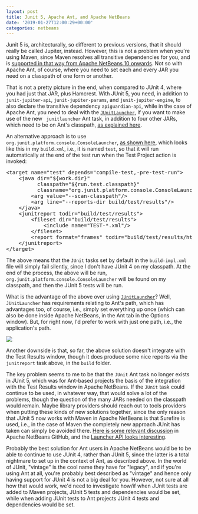```yaml
---
layout: post
title: Junit 5, Apache Ant, and Apache NetBeans
date: '2019-01-27T12:00:29+00:00'
categories: netbeans
---
```

Junit 5 is, architecturally, so different to previous versions, that it should really be called Jupiter, instead. However, this is not a problem when you're using Maven, since Maven resolves all transitive dependencies for you, and is <a href="https://github.com/apache/incubator-netbeans/pull/892">supported in that way from Apache NetBeans 10 onwards</a>. Not so with Apache Ant, of course, where you need to set each and every JAR you need on a classpath of one form or another. 

<p>That is not a pretty picture in the end, when compared to JUnit 4, where you had just that JAR, plus Hamcrest. With JUnit 5, you need, in addition to <code>junit-jupiter-api</code>, <code>junit-jupiter-params</code>, and <code>junit-jupiter-engine</code>, to also declare the transitive dependency <code>apiguardian-api</code>, while in the case of Apache Ant, you need to deal with the <code><a href="https://ant.apache.org/manual/Tasks/junitlauncher.html">JUnitLauncher</a></code>, if you want to make use of the new <code> junitlauncher</code> Ant task, in addition to four other JARs, which need to be on Ant's classpath, <a href="https://ant.apache.org/manual/Tasks/junitlauncher.html">as explained here</a>.

<p>An alternative approach is to use <code>org.junit.platform.console.ConsoleLauncher</code>, <a href="https://junit.org/junit5/docs/current/user-guide/#running-tests-console-launcher">as shown here</a>, which looks like this in my <code>build.xml</code>, i.e., it is named <code>test</code>, so that it will run automatically at the end of the test run when the Test Project action is invoked:</p>

<p><pre>&lt;target name="test" depends="compile-test,-pre-test-run"&gt;
    &lt;java dir="${work.dir}" 
          classpath="${run.test.classpath}"  
          classname="org.junit.platform.console.ConsoleLauncher"&gt;
        &lt;arg value="--scan-classpath"/&gt;
        &lt;arg line="--reports-dir build/test/results"/&gt;
    &lt;/java&gt;
    &lt;junitreport todir="build/test/results"&gt;
        &lt;fileset dir="build/test/results"&gt;
            &lt;include name="TEST-*.xml"/&gt;
        &lt;/fileset&gt;
        &lt;report format="frames" todir="build/test/results/html"/&gt;
    &lt;/junitreport&gt;
&lt;/target&gt;</pre>

<p>The above means that the <code>JUnit</code> tasks set by default in the <code>build-impl.xml</code> file will simply fail silently, since I don't have JUnit 4 on my classpath. At the end of the process, the above will be run, <code>org.junit.platform.console.ConsoleLauncher</code> will be found on my classpath, and then the JUnit 5 tests will be run.</p>

<p>What is the advantage of the above over using <code><a href="https://ant.apache.org/manual/Tasks/junitlauncher.html">JUnitLauncher</a></code>? Well, <code>JUnitLauncher</code> has requirements relating to Ant's path, which has advantages too, of course, i.e., simply set everything up once (which can also be done inside Apache NetBeans, in the Ant tab in the Options window). But, for right now, I'd prefer to work with just one path, i.e., the application's path.</p>

<p><img src="https://blogs.apache.org/netbeans/mediaresource/1ef1eb67-8a3f-44dc-b316-90f63c5943b6"/></p>

<p>Another downside is that, so far, the above solution doesn't integrate with the Test Results window, though it does produce some nice reports via the <code>junitreport</code> task above, in the <code>build</code> folder.</p>

<p>The key problem seems to me to be that the <code>JUnit</code> Ant task no longer exists in JUnit 5, which was for Ant-based projects the basis of the integration with the Test Results window in Apache NetBeans. If the <code>JUnit</code> task could continue to be used, in whatever way, that would solve a lot of the problems, though the question of the many JARs needed on the classpath would remain. Maybe library providers should reach out to tools providers when putting these kinds of new solutions together, since the only reason that JUnit 5 now works with Maven in Apache NetBeans is that Surefire is used, i.e., in the case of Maven the completely new approach JUnit has taken can simply be avoided there. <a href="https://github.com/apache/incubator-netbeans/pull/892#issuecomment-423243085">Here is some relevant discussion</a> in Apache NetBeans GitHub, and the <a href="https://junit.org/junit5/docs/current/user-guide/#launcher-api">Launcher API looks interesting</a>.</p>

<p>Probably the best solution for Ant users in Apache NetBeans would be to be able to continue to use JUnit 4, rather than JUnit 5, since the latter is a total nightmare to set up in the context of Ant, as described above. In the world of JUnit, "vintage" is the cool name they have for "legacy", and if you're using Ant at all, you're probably best described as "vintage" and hence only having support for JUnit 4 is not a big deal for you. However, not sure at all how that would work, we'd need to investigate how/if when JUnit tests are added to Maven projects, JUnit 5 tests and dependencies would be set, while when adding JUnit tests to Ant projects JUnit 4 tests and dependencies would be set.</p>
